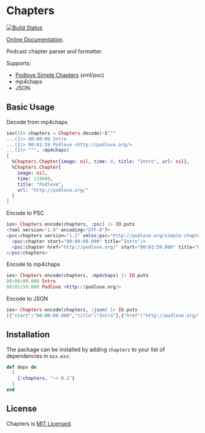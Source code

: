 # Chapters

[![Build Status](https://travis-ci.org/podlove/chapters.svg?branch=master)](https://travis-ci.org/podlove/chapters)

[Online Documentation](https://hexdocs.pm/chapters).

<!-- MDOC !-->

Podcast chapter parser and formatter.

Supports:

- [Podlove Simple Chapters](https://podlove.org/simple-chapters/) (xml/psc)
- mp4chaps
- JSON

## Basic Usage

Decode from mp4chaps

```elixir
iex(1)> chapters = Chapters.decode(~S"""
...(1)> 00:00:00 Intro
...(1)> 00:01:59 Podlove <http://podlove.org/>
...(1)> """, :mp4chaps)
[
  %Chapters.Chapter{image: nil, time: 0, title: "Intro", url: nil},
  %Chapters.Chapter{
    image: nil,
    time: 119000,
    title: "Podlove",
    url: "http://podlove.org/" 
  }
]
```

Encode to PSC

```elixir
iex> Chapters.encode(chapters, :psc) |> IO.puts                 
<?xml version="1.0" encoding="UTF-8"?>
<psc:chapters version="1.2" xmlns:psc="http://podlove.org/simple-chapters">
  <psc:chapter start="00:00:00.000" title="Intro"/>
  <psc:chapter href="http://podlove.org/" start="00:01:59.000" title="Podlove"/>
</psc:chapters>
```

Encode to mp4chaps

```elixir
iex> Chapters.encode(chapters, :mp4chaps) |> IO.puts
00:00:00.000 Intro
00:01:59.000 Podlove <http://podlove.org/>
```

Encode to JSON

```elixir
iex> Chapters.encode(chapters, :json) |> IO.puts                
[{"start":"00:00:00.000","title":"Intro"},{"href":"http://podlove.org/","start":"00:01:59.000","title":"Podlove"}]
```

<!-- MDOC !-->

## Installation

The package can be installed by adding `chapters` to your list of dependencies in `mix.exs`:

```elixir
def deps do
  [
    {:chapters, "~> 0.1"}
  ]
end
```

## License

Chapters is [MIT Licensed][license].

[license]: https://github.com/podlove/chapters/blob/master/LICENSE
